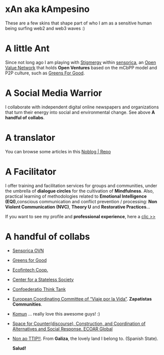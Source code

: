 # xAn aka kAmpesino

These are a few skins that shape part of who I am as a sensitive human being surfing web2 and web3 waves :)



# A little Ant

Since not long ago I am playing with [Stigmergy](http://ovn.world/index.php?title=Stigmergy) within [sensorica](https://www.sensorica.co/home), an [Open Value Network](http://ovn.world/index.php?title=What_is_an_open_value_network%3F) that holds **Open Ventures** based on the mCbPP model and P2P culture, such as [Greens For Good](https://www.sensorica.co/ventures/food-and-agriculture/greens-for-good). 



# A Social Media Warrior

I collaborate with independent digital online newspapers and organizations that turn their energy into social and environmental change. See above **A handful of collabs**.



# A translator

You can browse some articles in this [Noblog | Repo](https://xancoop.noblogs.org/)



# A Facilitator

I offer training and facilitation services for groups and communities, under the umbrella of **dialogue circles** for the cultivation of **Mindfulness**. Also, practical learning of methodologies related to **Emotional Intelligence (EQI)**,conscious communication and conflict prevention / processing: **Non Violent Communication (NVC)**, **Theory U** and **Restorative Practices**...

 If you want to see my profile and **professional experience**, here a [clic >>](https://es.linkedin.com/in/xanbaldaio)
 
 
 # A handful of collabs
 
 * [Sensorica OVN](https://www.sensorica.co/home)
 
 * [Greens for Good](https://www.sensorica.co/ventures/food-and-agriculture/greens-for-good)
 
 * [Ecofintech Coop.](https://ecofintech.coop/)

 * [Center for a Stateless Society](https://c4ss.org/content/category/spanish)

 * [Confoederatio Think Tank](https://confoederatio.noblogs.org/)
 
 * [European Coordinating Committee of “Viaje por la Vida”](https://viajezapatista.eu/es/). **Zapatistas Communities**. 

 * [Komun](https://komun.org/?l=en) ... really love this awesome guys! :)

 * [Space for Counter(discourse), Construction, and Coordination of Alternatives and Social Response. ECOAR Global](https://ecoarglobal.org/en/)

 * [Non ao TTIP!!](https://nonaottip.org/). From **Galiza**, the lovely land I belong to. (Spanish State).
 
   **Salud!**
